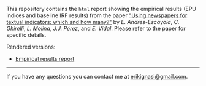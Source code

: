 This repository contains the `html` report showing the empirical results (EPU indices and baseline IRF results) from the paper ["Using newspapers for textual indicators: which and
how many?"](https://www.bde.es/f/webbde/SES/Secciones/Publicaciones/PublicacionesSeriadas/DocumentosTrabajo/22/Files/dt2235e.pdf) by *E. Andres-Escayola*, *C. Ghirelli*, *L. Molina*, *J.J. Pérez*, and *E. Vidal*. Please refer to the paper for specific details.

Rendered versions:

* [Empirical results report](https://htmlpreview.github.io/?https://github.com/eiae/EPU_prox/blob/main/EPU_press_analysis.html)

---
If you have any questions you can contact me at [erikignasi@gmail.com](mailto:erikignasi@gmail.com).
